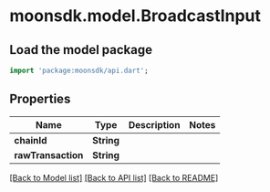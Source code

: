 # moonsdk.model.BroadcastInput

## Load the model package

```dart
import 'package:moonsdk/api.dart';
```

## Properties

| Name               | Type       | Description | Notes |
| ------------------ | ---------- | ----------- | ----- |
| **chainId**        | **String** |             |       |
| **rawTransaction** | **String** |             |       |

[\[Back to Model list\]](./#documentation-for-models) [\[Back to API list\]](./#documentation-for-api-endpoints) [\[Back to README\]](./)
